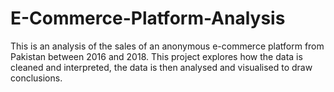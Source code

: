 # E-Commerce-Platform-Analysis
This is an analysis of the sales of an anonymous e-commerce platform from Pakistan between 2016 and 2018. This project explores how the data is cleaned and interpreted, the data is then analysed and visualised to draw conclusions.
